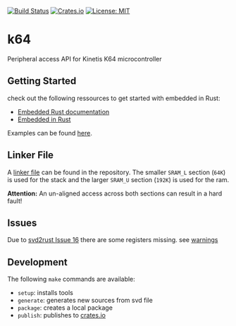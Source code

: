 [![Build Status](https://dev.azure.com/stefanhoelzl/k64/_apis/build/status/stefanhoelzl.k64?branchName=master)](https://dev.azure.com/stefanhoelzl/k64/_build/latest?definitionId=1&branchName=master)
[![Crates.io](https://img.shields.io/crates/v/k64.svg)](https://crates.io/crates/k64)
[![License: MIT](https://img.shields.io/badge/License-MIT-yellow.svg)](LICENSE)

# k64
Peripheral access API for Kinetis K64 microcontroller

## Getting Started
check out the following ressources to get started with embedded in Rust:
* [Embedded Rust documentation](https://docs.rust-embedded.org)
* [Embedded in Rust](http://blog.japaric.io)

Examples can be found [here](examples).

## Linker File
A [linker file](memory.x) can be found in the repository.
The smaller `SRAM_L` section (`64K`) is used for the stack 
and the larger `SRAM_U` section (`192K`) is used for the ram.

**Attention:** An un-aligned access across both sections can result in a hard fault!

## Issues
Due to [svd2rust Issue 16](https://github.com/japaric/svd2rust/issues/16) there are some registers missing.
see [warnings](WARNINGS.md)

## Development
The following `make` commands are available:
* `setup`: installs tools
* `generate`: generates new sources from svd file
* `package`: creates a local package
* `publish`: publishes to [crates.io](http://www.crates.io)

